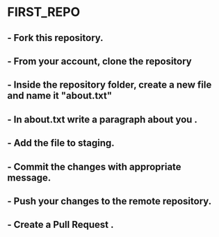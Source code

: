 # FIRST_REPO

## - Fork this repository.
## - From your account, clone the repository
## - Inside the repository folder, create a new file and name it "about.txt"
## - In about.txt write a paragraph about you .
## - Add the file to staging.
## - Commit the changes with appropriate message.
## - Push your changes to the remote repository.
## - Create a Pull Request . 
